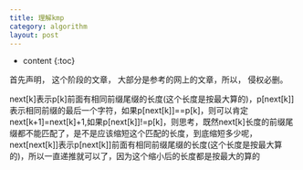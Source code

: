 ```yaml
---
title: 理解kmp
category: algorithm
layout: post
---
```

* content
{:toc}

首先声明， 这个阶段的文章， 大部分是参考的网上的文章，所以， 侵权必删。

next[k]表示p[k]前面有相同前缀尾缀的长度(这个长度是按最大算的)，p[next[k]]表示相同前缀的最后一个字符，如果p[next[k]]==p[k]，则可以肯定next[k+1]=next[k]+1,如果p[next[k]]!=p[k]，则思考，既然next[k]长度的前缀尾缀都不能匹配了，是不是应该缩短这个匹配的长度，到底缩短多少呢，next[next[k]]表示p[next[k]]前面有相同前缀尾缀的长度(这个长度是按最大算的)，所以一直递推就可以了，因为这个缩小后的长度都是按最大的算的
